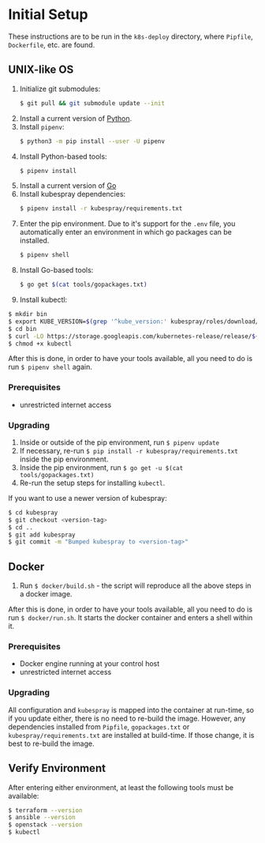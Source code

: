 Initial Setup
=============

These instructions are to be run in the `k8s-deploy` directory, where
`Pipfile`, `Dockerfile`, etc. are found.

UNIX-like OS
------------

1. Initialize git submodules:
   ```bash
   $ git pull && git submodule update --init
   ```
1. Install a current version of [Python](https://www.python.org/).
1. Install `pipenv`:
   ```bash
   $ python3 -m pip install --user -U pipenv
   ```
1. Install Python-based tools:
   ```bash
   $ pipenv install
   ```
1. Install a current version of [Go](https://golang.org/)
1. Install kubespray dependencies:
   ```bash
   $ pipenv install -r kubespray/requirements.txt
   ```
1. Enter the pip environment. Due to it's support for the `.env` file, you
   automatically enter an environment in which go packages can be installed.
   ```bash
   $ pipenv shell
   ```
1. Install Go-based tools:
   ```bash
   $ go get $(cat tools/gopackages.txt)
   ```
1. Install kubectl:
  ```bash
  $ mkdir bin
  $ export KUBE_VERSION=$(grep '^kube_version:' kubespray/roles/download/defaults/main.yml | cut -d' ' -f2)
  $ cd bin
  $ curl -LO https://storage.googleapis.com/kubernetes-release/release/${KUBE_VERSION}/bin/linux/amd64/kubectl
  $ chmod +x kubectl
  ```

After this is done, in order to have your tools available, all you need
to do is run `$ pipenv shell` again.

### Prerequisites

- unrestricted internet access

### Upgrading

1. Inside or outside of the pip environment, run `$ pipenv update`
1. If necessary, re-run `$ pip install -r kubespray/requirements.txt`
  inside the pip environment.
1. Inside the pip environment, run `$ go get -u $(cat tools/gopackages.txt)`
1. Re-run the setup steps for installing `kubectl`.

If you want to use a newer version of kubespray:

```bash
$ cd kubespray
$ git checkout <version-tag>
$ cd ..
$ git add kubespray
$ git commit -m "Bumped kubespray to <version-tag>"
```

Docker
------

1. Run `$ docker/build.sh` - the script will reproduce all the above steps in
   a docker image.

After this is done, in order to have your tools available, all you need
to do is run `$ docker/run.sh`. It starts the docker container and enters a
shell within it.

### Prerequisites

- Docker engine running at your control host
- unrestricted internet access

### Upgrading

All configuration and `kubespray` is mapped into the container at run-time,
so if you update either, there is no need to re-build the image. However,
any dependencies installed from `Pipfile`, `gopackages.txt` or
`kubespray/requirements.txt` are installed at build-time. If those change,
it is best to re-build the image.

Verify Environment
------------------

After entering either environment, at least the following tools must be
available:

```bash
$ terraform --version
$ ansible --version
$ openstack --version
$ kubectl
```
